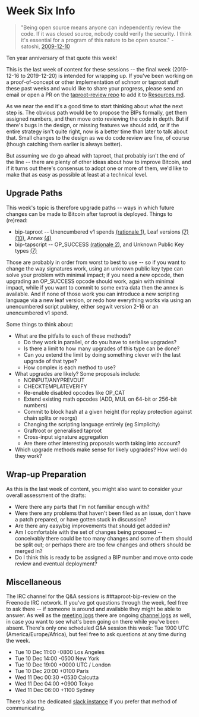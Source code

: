 # Week Six Info

> "Being open source means anyone can independently review the code.  If it was closed source, nobody could verify the security.  I think it's essential for a program of this nature to be open source." - satoshi, [2009-12-10](https://bitcointalk.org/index.php?topic=13.msg46#msg46)

Ten year anniversary of that quote this week!

This is the last week of content for these sessions -- the final week (2019-12-16 to 2019-12-20) is intended for wrapping up. If you've been working on a proof-of-concept or other implementation of schnorr or taproot stuff these past weeks and would like to share your progress, please send an email or open a PR on the [taproot-review repo](https://github.com/ajtowns/taproot-review/pulls) to add it to [Resources.md](https://github.com/ajtowns/taproot-review/blob/master/Resources.md).

As we near the end it's a good time to start thinking about what the next step is. The obvious path would be to propose the BIPs formally, get them assigned numbers, and then move onto reviewing the code in depth. But if there's bugs in the design, or missing features we should add, or if the entire strategy isn't quite right, now is a better time than later to talk about that. Small changes to the design as we do code review are fine, of course (though catching them earlier is always better).

But assuming we do go ahead with taproot, that probably isn't the end of the line -- there are plenty of other ideas about how to improve Bitcoin, and if it turns out there's consensus to adopt one or more of them, we'd like to make that as easy as possible at least at a technical level.

## Upgrade Paths

This week's topic is therefore upgrade paths -- ways in which future changes can be made to Bitcoin after taproot is deployed. Things to (re)read:

 * bip-taproot -- Unencumbered v1 spends [(rationale 1)](https://github.com/sipa/bips/blob/bip-schnorr/bip-taproot.mediawiki#cite_note-1), Leaf versions [(7)](https://github.com/sipa/bips/blob/bip-schnorr/bip-taproot.mediawiki#cite_note-7) [(10)](https://github.com/sipa/bips/blob/bip-schnorr/bip-taproot.mediawiki#cite_note-10), Annex [(4)](https://github.com/sipa/bips/blob/bip-schnorr/bip-taproot.mediawiki#cite_note-4)
 * bip-tapscript -- OP_SUCCESS [(rationale 2)](https://github.com/sipa/bips/blob/bip-schnorr/bip-tapscript.mediawiki#cite_note-2), and Unknown Public Key types [(7)](https://github.com/sipa/bips/blob/bip-schnorr/bip-tapscript.mediawiki#cite_note-7)

Those are probably in order from worst to best to use -- so if you want to change the way signatures work, using an unknown public key type can solve your problem with minimal impact; if you need a new opcode, then upgrading an OP_SUCCESS opcode should work, again with minimal impact, while if you want to commit to some extra data then the annex is available. And if none of those work you can introduce a new scripting language via a new leaf version, or redo how everything works via using an unencumbered script pubkey, either segwit version 2-16 or an unencumbered v1 spend.

Some things to think about:

 * What are the pitfalls to each of these methods?
   * Do they work in parallel, or do you have to serialise upgrades?
   * Is there a limit to how many upgrades of this type can be done?
   * Can you extend the limit by doing something clever with the last upgrade of that type?
   * How complex is each method to use?
 * What upgrades are likely? Some proposals include:
   * NOINPUT/ANYPREVOUT
   * CHECKTEMPLATEVERIFY
   * Re-enable disabled opcodes like OP_CAT
   * Extend existing math opcodes (ADD, MUL on 64-bit or
     256-bit numbers)
   * Commit to block hash at a given height (for replay protection
     against chain splits or reorgs)
   * Changing the scripting language entirely (eg Simplicity)
   * Graftroot or generalised taproot
   * Cross-input signature aggregation
   * Are there other interesting proposals worth taking into account?
 * Which upgrade methods make sense for likely upgrades? How well do they work?

## Wrap-up Preparation

As this is the last week of content, you might also want to consider your overall assessment of the drafts:

 * Were there any parts that I'm not familiar enough with?
 * Were there any problems that haven't been filed as an issue,
   don't have a patch prepared, or have gotten stuck in discussion?
 * Are there any easy/big improvements that should get added in?
 * Am I comfortable with the set of changes being proposed -- conceivably there could be too many changes and some of them should be split out; or perhaps there are too few changes and others should be merged in?
 * Do I think this is ready to be assigned a BIP number and move onto code review and eventual deployment?

## Miscellaneous

The IRC channel for the Q&A sessions is ##taproot-bip-review on the Freenode IRC network. If you've got questions through the week, feel free to ask there -- if someone is around and available they might be able to answer. As well as the [meeting logs](http://www.erisian.com.au/meetbot/taproot-bip-review/2019/) there are ongoing [channel logs](http://www.erisian.com.au/taproot-bip-review/) as well, in case you want to see what's been going on there while you've been absent. There's only one scheduled Q&A session this week: Tue 1900 UTC (America/Europe/Africa), but feel free to ask questions at any time during the week.

 * Tue 10 Dec 11:00 -0800 Los Angeles
 * Tue 10 Dec 14:00 -0500 New York
 * Tue 10 Dec 19:00 +0000 UTC / London
 * Tue 10 Dec 20:00 +0100 Paris
 * Wed 11 Dec 00:30 +0530 Calcutta
 * Wed 11 Dec 04:00 +0900 Tokyo
 * Wed 11 Dec 06:00 +1100 Sydney

There's also the dedicated [slack instance](https://bitcoin-review.slack.com/) if you prefer that method of communicating.


